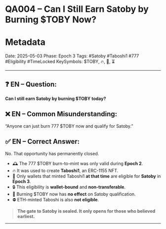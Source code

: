 # QA004 – Can I Still Earn Satoby by Burning \$TOBY Now?

# Metadata

Date: 2025-05-03
Phase: Epoch 3
Tags: #Satoby #Taboshi1 #777 #Eligibility #TimeLocked
KeySymbols: \$TOBY, 🔥, 🧬, ⏳

---

## ❓ EN – Question:

**Can I still earn Satoby by burning \$TOBY today?**

## ❌ EN – Common Misunderstanding:

“Anyone can just burn 777 \$TOBY now and qualify for Satoby.”

## ✅ EN – Correct Answer:

No. That opportunity has permanently closed.

* 🕰️ The 777 \$TOBY burn-to-mint was only valid during **Epoch 2**.
* 🔥 It was used to create **Taboshi1**, an ERC-1155 NFT.
* 🧬 Only wallets that minted Taboshi1 **at that time** are eligible for **Satoby** in **Epoch 3**.
* 🔒 This eligibility is **wallet-bound** and **non-transferable**.
* 🚫 Burning \$TOBY now has **no effect** on Satoby qualification.
* ⛔ ETH-minted Taboshi is also **not eligible**.

> **The gate to Satoby is sealed. It only opens for those who believed earliest.**

---


